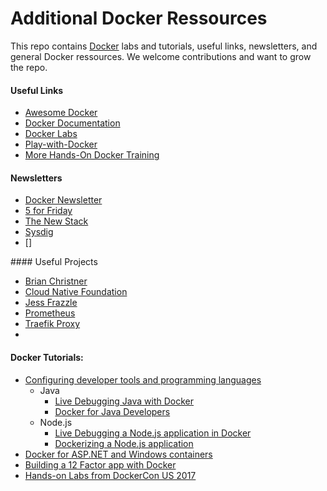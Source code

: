 # Additional Docker Ressources

This repo contains [Docker](https://docker.com) labs and tutorials, useful links, newsletters, and general Docker ressources. We welcome contributions and want to grow the repo.

#### Useful Links

* [Awesome Docker](http://veggiemonk.github.io/awesome-docker/)
* [Docker Documentation](http://docs.docker.com)
* [Docker Labs](https://github.com/docker/labs)
* [Play-with-Docker](https://labs.play-with-docker.com)
* [More Hands-On Docker Training](http://training.play-with-docker.com/alacart/)


#### Newsletters

* [Docker Newsletter](http://email.docker.com/ZJI6a09YT0000w0vp30KLFC)
* [5 for Friday](http://brianchristner.us3.list-manage.com/track/click?u=fc0e7be4fb674995b89251efb&id=7205e15ac9&e=f62a500248)
* [The New Stack](https://thenewstack.io)
* [Sysdig](https://sysdig.com/blog)
* []

#### Useful Projects

* [Brian Christner](www.github.com/vegasbrianc/prometheus)
* [Cloud Native Foundation](https://www.cncf.io)
* [Jess Frazzle](https://github.com/jessfraz/dockerfiles)
* [Prometheus](prometheus.io)
* [Traefik Proxy](https://traefik.io)
* 


#### Docker Tutorials:
* [Configuring developer tools and programming languages](developer-tools/README.md)
  * Java
    * [Live Debugging Java with Docker](developer-tools/java-debugging)
    * [Docker for Java Developers](developer-tools/java/)
  * Node.js
    * [Live Debugging a Node.js application in Docker](developer-tools/nodejs-debugging)
    * [Dockerizing a Node.js application](developer-tools/nodejs/porting/)
* [Docker for ASP.NET and Windows containers](windows/readme.md)
* [Building a 12 Factor app with Docker](12factor/README.md)
* [Hands-on Labs from DockerCon US 2017](dockercon-us-2017/)
